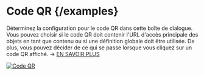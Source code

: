 # Code QR {/examples}

Déterminez la configuration pour le code QR dans cette boîte de dialogue. Vous pouvez choisir si le code QR doit contenir l'URL d'accès principale des objets en tant que contenu ou si une définition globale doit être utilisée. De plus, vous pouvez décider de ce qui se passe lorsque vous cliquez sur un code QR affiché. → [EN SAVOIR PLUS](../../../i-doit-pro-add-ons/i-doit-qr-code-printer.md)

[![Code QR](../../../assets/images/en/system-administration/administration/predefined-content/qr-code/1-qc.png)](../../../assets/images/en/system-administration/administration/predefined-content/qr-code/1-qc.png)
